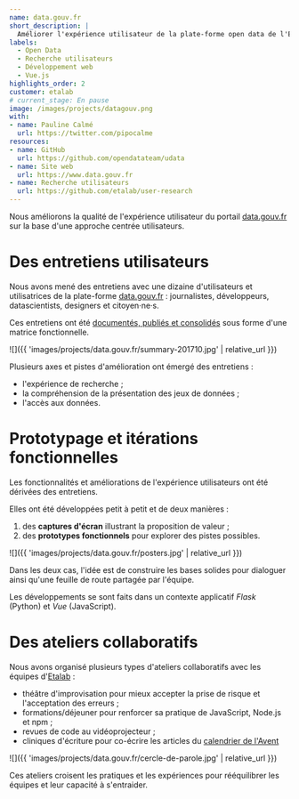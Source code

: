 ```yaml
---
name: data.gouv.fr
short_description: |
  Améliorer l'expérience utilisateur de la plate-forme open data de l'État.
labels:
  - Open Data
  - Recherche utilisateurs
  - Développement web
  - Vue.js
highlights_order: 2
customer: etalab
# current_stage: En pause
image: /images/projects/datagouv.png
with:
- name: Pauline Calmé
  url: https://twitter.com/pipocalme
resources:
- name: GitHub
  url: https://github.com/opendatateam/udata
- name: Site web
  url: https://www.data.gouv.fr
- name: Recherche utilisateurs
  url: https://github.com/etalab/user-research
---
```


Nous améliorons la qualité de l'expérience utilisateur du portail
[data.gouv.fr][] sur la base d'une approche centrée utilisateurs.

# Des entretiens utilisateurs

Nous avons mené des entretiens avec une dizaine d'utilisateurs et utilisatrices de la plate-forme [data.gouv.fr][] : journalistes, développeurs, datascientists, designers et citoyen·ne·s.

Ces entretiens ont été [documentés, publiés et consolidés][user-research] sous forme d'une matrice fonctionnelle.

![]({{ 'images/projects/data.gouv.fr/summary-201710.jpg' | relative_url }})

Plusieurs axes et pistes d'amélioration ont émergé des entretiens :

- l'expérience de recherche ;
- la compréhension de la présentation des jeux de données ;
- l'accès aux données.

# Prototypage et itérations fonctionnelles

Les fonctionnalités et améliorations de l'expérience utilisateurs
ont été dérivées des entretiens.

Elles ont été développées petit à petit et de deux manières :

1. des **captures d'écran** illustrant la proposition de valeur ;
2. des **prototypes fonctionnels** pour explorer des pistes possibles.

![]({{ 'images/projects/data.gouv.fr/posters.jpg' | relative_url }})

Dans les deux cas, l'idée est de construire les bases solides pour dialoguer ainsi qu'une feuille de route partagée par l'équipe.

Les développements se sont faits dans un contexte applicatif _Flask_ (Python) et _Vue_ (JavaScript).

# Des ateliers collaboratifs

Nous avons organisé plusieurs types d'ateliers collaboratifs avec les équipes d'[Etalab][etalab] :

- théâtre d'improvisation pour mieux accepter la prise de risque et l'acceptation des erreurs ;
- formations/déjeuner pour renforcer sa pratique de JavaScript, Node.js et npm ;
- revues de code au vidéoprojecteur ;
- cliniques d'écriture pour co-écrire les articles du [calendrier de l'Avent][]

![]({{ 'images/projects/data.gouv.fr/cercle-de-parole.jpg' | relative_url }})

Ces ateliers croisent les pratiques et les expériences pour rééquilibrer les équipes et leur capacité à s'entraider.

[etalab]: https://www.etalab.gouv.fr
[data.gouv.fr]: https://www.data.gouv.fr
[calendrier de l'Avent]: https://avent.data.gouv.fr
[user-research]: https://github.com/etalab/user-research
